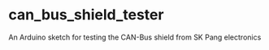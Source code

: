 can_bus_shield_tester
=====================

An Arduino sketch for testing the CAN-Bus shield from SK Pang electronics
